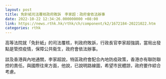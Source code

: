 ```yaml
---
layout: post
title: 免針紙司法覆核政府敗訴　李家超：政府會依法辦事
date: 2022-10-22 12:34:26.000000000 +08:00
link: https://news.rthk.hk/rthk/ch/component/k2/1672184-20221022.htm
categories: rthk
---
```


高等法院就「免針紙」的司法覆核，判政府敗訴，行政長官李家超強調，當局出發點是管控疫情，保障公共衞生，政府會依法辦事。

談及香港與內地通關，李家超說，特區政府會配合內地防疫政策，香港亦有聯防聯控的責任。與國際往來方面，他說，已說明路線圖，希望市民體諒，政府要作綜合考慮。

